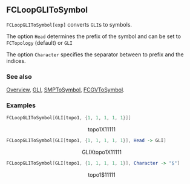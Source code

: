 ## FCLoopGLIToSymbol

`FCLoopGLIToSymbol[exp]` converts `GLI`s to symbols.

The option `Head` determines the prefix of the symbol and can be set to `FCTopology` (default) or `GLI`

The option `Character` specifies the separator between to prefix and the indices.

### See also

[Overview](Extra/FeynCalc.md), [GLI](GLI.md), [SMPToSymbol](SMPToSymbol.md), [FCGVToSymbol](FCGVToSymbol.md).

### Examples

```mathematica
FCLoopGLIToSymbol[GLI[topo1, {1, 1, 1, 1, 1}]]
```

$$\text{topo1X11111}$$

```mathematica
FCLoopGLIToSymbol[GLI[topo1, {1, 1, 1, 1, 1}], Head -> GLI]
```

$$\text{GLIXtopo1X11111}$$

```mathematica
FCLoopGLIToSymbol[GLI[topo1, {1, 1, 1, 1, 1}], Character -> "$"]
```

$$\text{topo1\$11111}$$